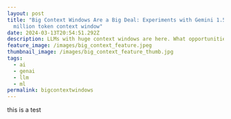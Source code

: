 ```yaml
---
layout: post
title: "Big Context Windows Are a Big Deal: Experiments with Gemini 1.5's 1
  million token context window"
date: 2024-03-13T20:54:51.292Z
description: LLMs with huge context windows are here. What opportunities do they unlock?
feature_image: /images/big_context_feature.jpeg
thumbnail_image: /images/big_context_feature_thumb.jpg
tags:
  - ai
  - genai
  - llm
  - ml
permalink: bigcontextwindows
---
```

t﻿his is a test